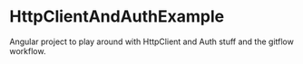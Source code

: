 # HttpClientAndAuthExample
Angular project to play around with HttpClient and Auth stuff and the gitflow workflow.
